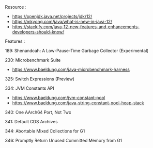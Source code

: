 Resource : 

+ https://openjdk.java.net/projects/jdk/12/
+ https://mkyong.com/java/what-is-new-in-java-12/
+ https://stackify.com/java-12-new-features-and-enhancements-developers-should-know/

Features :

189:	Shenandoah: A Low-Pause-Time Garbage Collector (Experimental)

230:	Microbenchmark Suite

+ https://www.baeldung.com/java-microbenchmark-harness

325:	Switch Expressions (Preview)

334:	JVM Constants API

+ https://www.baeldung.com/jvm-constant-pool
+ https://www.baeldung.com/java-string-constant-pool-heap-stack

340:	One AArch64 Port, Not Two

341:	Default CDS Archives

344:	Abortable Mixed Collections for G1

346:	Promptly Return Unused Committed Memory from G1
